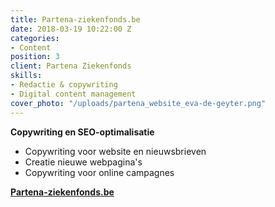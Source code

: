 ```yaml
---
title: Partena-ziekenfonds.be
date: 2018-03-19 10:22:00 Z
categories:
- Content
position: 3
client: Partena Ziekenfonds
skills:
- Redactie & copywriting
- Digital content management
cover_photo: "/uploads/partena_website_eva-de-geyter.png"
---
```


**Copywriting en SEO-optimalisatie**
* Copywriting voor website en nieuwsbrieven
* Creatie nieuwe webpagina's
* Copywriting voor online campagnes

[**Partena-ziekenfonds.be**](http://www.partena-ziekenfonds.be)